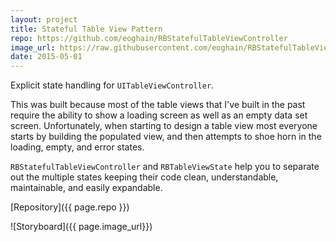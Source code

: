 ```yaml
---
layout: project
title: Stateful Table View Pattern
repo: https://github.com/eoghain/RBStatefulTableViewController
image_url: https://raw.githubusercontent.com/eoghain/RBStatefulTableViewController/master/Screenshots/TableViewStoryboard.png
date: 2015-05-01
---
```


Explicit state handling for `UITableViewController`.

This was built because most of the table views that I've built in the past require the ability to show a loading screen as well as an empty data set screen.  Unfortunately, when starting to design a table view most everyone starts by building the populated view, and then attempts to shoe horn in the loading, empty, and error states.

`RBStatefulTableViewController` and `RBTableViewState` help you to separate out the multiple states keeping their code clean, understandable, maintainable, and easily expandable.

[Repository]({{ page.repo }})

![Storyboard]({{ page.image_url}})